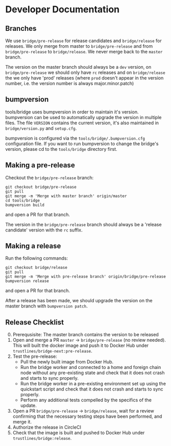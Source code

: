 # Developer Documentation

## Branches

We use `bridge/pre-release` for release candidates and
`bridge/release` for releases.  We only merge from master to
`bridge/pre-release` and from `bridge/pre-release` to
`bridge/release`.
We never merge back to the `master` branch.

The version on the master branch should always be a `dev` version, on
`bridge/pre-release` we should only have `rc` releases and on
`bridge/release` the we only have 'prod' releases (where `prod`
doesn't appear in the version number, i.e. the version number is
always major.minor.patch)

## bumpversion

tools/bridge uses bumpversion in order to maintain it's
version. bumpversion can be used to automatically upgrade the version
in multiple files. The file `VERSION` contains the current version,
it's also maintained in `bridge/version.py` and `setup.cfg`.

bumpversion is configured via the `tools/bridge/.bumpversion.cfg`
configuration file. If you want to run bumpversion to change the
bridge's version, please cd to the `tools/bridge` directory first.


## Making a pre-release

Checkout the `bridge/pre-release` branch:

```
git checkout bridge/pre-release
git pull
git merge -m 'Merge with master branch' origin/master
cd tools/bridge
bumpversion build
```
and open a PR for that branch.

The version in the `bridge/pre-release` branch should always be a
'release candidate' version with the `rc` suffix.

## Making a release

Run the following commands:

```
git checkout bridge/release
git pull
git merge -m 'Merge with pre-release branch' origin/bridge/pre-release
bumpversion release
```

and open a PR for that branch.

After a release has been made, we should upgrade the version on the
master branch with `bumpversion patch`.

## Release Checklist

0. Prerequsisite: The master branch contains the version to be
   released
1. Open and merge a PR `master` -> `bridge/pre-release` (no review
   needed). This will built the docker image and push it to Docker
   Hub under `trustlines/bridge-next:pre-release`.
2. Test the pre-release:
   - Pull the newly built image from Docker Hub.
   - Run the bridge worker and connected to a home and foreign chain
     node without any pre-existing state and check that it does not
     crash and starts to sync properly.
   - Run the bridge worker in a pre-existing environment set up using
     the quickstart script and check that it does not crash and
     starts to sync properly.
   - Perform any additional tests compelled by the specifics of the
     update.
3. Open a PR `bridge/pre-release` -> `bridge/release`, wait for a
   review confirming that the necessary testing steps have been
   performed, and merge it.
4. Authorize the release in CircleCI
5. Check that the image is built and pushed to Docker Hub under
   `trustlines/bridge:release`.

